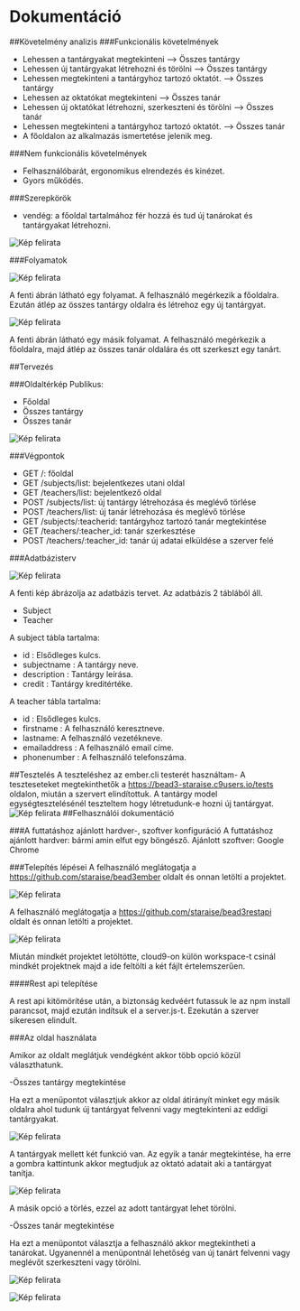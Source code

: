 # Dokumentáció

##Követelmény analizis
###Funkcionális követelmények
- Lehessen a tantárgyakat megtekinteni --> Összes tantárgy
- Lehessen új tantárgyakat létrehozni és törölni --> Összes tantárgy
- Lehessen megtekinteni a tantárgyhoz tartozó oktatót. --> Összes tantárgy
- Lehessen az oktatókat megtekinteni --> Összes tanár
- Lehessen új oktatókat létrehozni, szerkeszteni és törölni --> Összes tanár
- Lehessen megtekinteni a tantárgyhoz tartozó oktatót. --> Összes tanár
- A főoldalon az alkalmazás ismertetése jelenik meg.

###Nem funkcionális követelmények
- Felhasználóbarát, ergonomikus elrendezés és kinézet.
- Gyors működés.

###Szerepkörök

- vendég: a főoldal tartalmához fér hozzá és tud új tanárokat és tantárgyakat létrehozni.

![Kép felirata](docs/images/elsokep.PNG)

###Folyamatok

![Kép felirata](docs/images/masodikkep.PNG)

A fenti ábrán látható egy folyamat. A felhasználó megérkezik a főoldalra. Ezután átlép az összes tantárgy oldalra és létrehoz egy új tantárgyat.

![Kép felirata](docs/images/harmadikkep.PNG)

A fenti ábrán látható egy másik folyamat. A felhasználó megérkezik a főoldalra, majd átlép az összes tanár oldalára és ott szerkeszt egy tanárt.

##Tervezés

###Oldaltérkép
Publikus:

- Főoldal
- Összes tantárgy
- Összes tanár

![Kép felirata](docs/images/negyedikkep.PNG)

###Végpontok

- GET /: főoldal
- GET /subjects/list: bejelentkezes utani oldal
- GET /teachers/list: bejelentkező oldal
- POST /subjects/list: új tantárgy létrehozása és meglévő törlése
- POST /teachers/list: új tanár létrehozása és meglévő törlése
- GET /subjects/:teacherid: tantárgyhoz tartozó tanár megtekintése
- GET /teachers/:teacher_id: tanár szerkesztése
- POST /teachers/:teacher_id: tanár új adatai elküldése a szerver felé

###Adatbázisterv

![Kép felirata](docs/images/otodikkep.PNG)

A fenti kép ábrázolja az adatbázis tervet. Az adatbázis 2 táblából áll.
- Subject
- Teacher

A subject tábla tartalma:
- id : Elsődleges kulcs.
- subjectname : A tantárgy neve.
- description : Tantárgy leírása.
- credit : Tantárgy kreditértéke.

A teacher tábla tartalma:
- id : Elsődleges kulcs.
- firstname : A felhasználó keresztneve.
- lastname: A felhasználó vezetékneve.
- emailaddress : A felhasználó email címe.
- phonenumber : A felhasználó telefonszáma.

##Tesztelés
A teszteléshez az ember.cli testerét használtam-
A teszteseteket megtekinthetők a https://bead3-staraise.c9users.io/tests oldalon, miután a szervert elindítottuk.
A tantárgy model egységtesztelésénél teszteltem hogy létretudunk-e hozni új tantárgyat.
![Kép felirata](docs/images/hatodik.PNG)
##Felhasználói dokumentáció

###A futtatáshoz ajánlott hardver-, szoftver konfiguráció
A futtatáshoz ajánlott hardver: bármi amin elfut egy böngésző.
Ajánlott szoftver: Google Chrome

###Telepítés lépései
A felhasználó meglátogatja a https://github.com/staraise/bead3ember oldalt és onnan letölti a projektet. 

![Kép felirata](docs/images/hetedik.PNG)

A felhasználó meglátogatja a https://github.com/staraise/bead3restapi oldalt és onnan letölti a projektet. 

![Kép felirata](docs/images/nyolcadik.PNG)

Miután mindkét projektet letöltötte, cloud9-on külön workspace-t csinál mindkét projektnek majd a ide feltölti a két fájlt értelemszerűen.

####Rest api telepítése

A rest api kitömörítése után, a biztonság kedvéért futassuk le az npm install parancsot, majd ezután indítsuk el a server.js-t.
Ezekután a szerver sikeresen elindult.

###Az oldal használata

Amikor az oldalt meglátjuk vendégként akkor több opció közül választhatunk.

-Összes tantárgy megtekintése

Ha ezt a menüpontot választjuk akkor az oldal átirányít minket egy másik oldalra ahol tudunk új tantárgyat felvenni vagy megtekinteni az eddigi tantárgyakat. 

![Kép felirata](docs/images/kilencedik.PNG)

A tantárgyak mellett két funkció van. Az egyik a tanár megtekintése, ha erre a gombra kattintunk akkor megtudjuk az oktató adatait aki a tantárgyat tanítja.

![Kép felirata](docs/images/tizedik.PNG)

A másik opció a törlés, ezzel az adott tantárgyat lehet törölni.

-Összes tanár megtekintése

Ha ezt a menüpontot választja a felhasználó akkor megtekintheti a tanárokat. Ugyanennél a menüpontnál lehetőség van új tanárt felvenni vagy meglévőt szerkeszteni vagy törölni.

![Kép felirata](docs/images/11.PNG)

![Kép felirata](docs/images/12.PNG)
